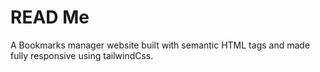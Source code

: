 # READ Me

A Bookmarks manager website built with semantic HTML tags and made fully responsive using tailwindCss.
